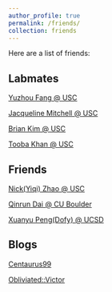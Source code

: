 ```yaml
---
author_profile: true
permalink: /friends/
collection: friends
---
```

Here are a list of friends:

Labmates
-------------
[Yuzhou Fang @ USC](https://yuzhou-fang.github.io/)

[Jacqueline Mitchell @ USC](https://jlmitche23.github.io/)

[Brian Kim @ USC](https://briankim113.github.io/page/)

[Tooba Khan @ USC](https://khantooba.github.io/)

Friends
------------
[Nick(Yiqi) Zhao @ USC](https://zhaoy37.github.io/)

[Qinrun Dai @ CU Boulder](https://i.secondst.org/)

[Xuanyu Peng(Dofy) @ UCSD](https://home.dofy.top/)

Blogs
-----------
[Centaurus99](https://centaurus99.top/)

[Obliviated::Victor](https://obliv.me/)
